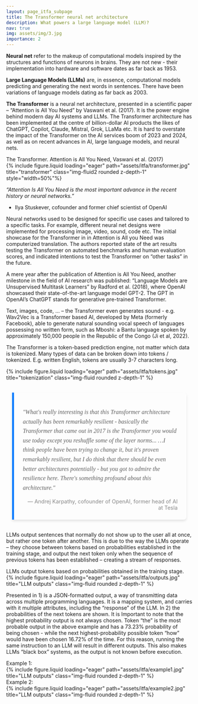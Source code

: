 ```yaml
---
layout: page_itfa_subpage
title: The Transformer neural net architecture 
description: What powers a large language model (LLM)?
nav: true
img: assets/img/3.jpg
importance: 2
---
```


<b>Neural net</b> refer to the makeup of computational models inspired by the structures and functions of neurons in brains. They are not new - their implementation into hardware and software dates as far back as 1953. 

<b>Large Language Models (LLMs)</b> are, in essence, computational models predicting and generating the next words in sentences. There have been variations of language models dating as far back as 2003.

<b>The Transformer</b> is a neural net architecture, presented in a scientific paper – “Attention is All You Need” by Vaswani et al. (2017). It is the power engine behind modern day AI systems and LLMs. The Transformer architecture has been implemented at the centre of billion-dollar AI products the likes of ChatGPT, Copilot, Claude, Mistral, Grok, LLaMa etc. It is hard to overstate the impact of the Transformer on the AI services boom of 2023 and 2024, as well as on recent advances in AI, large language models, and neural nets.


<div class="caption">
    The Transformer. Attention is All You Need, Vaswani et al. (2017)
</div>
<div class="row">
    <div class="col-sm mt-3 mt-md-0">
        {% include figure.liquid loading="eager" path="assets/itfa/transformer.jpg" title="transformer" class="img-fluid2 rounded z-depth-1" style="width=50%"%}
    </div>
</div>


<i>“Attention Is All You Need is the most important advance in the recent history or neural networks.”</i>
-	 Ilya Stuskever, cofounder and former chief scientist of OpenAI

Neural networks used to be designed for specific use cases and tailored to a specific tasks. For example, different neural net designs were implemented for processing image, video, sound, code etc. The initial showcase for the Transformer in in Attention is All you Need was computerized translation. The authors reported state of the art results testing the Transformer on automated benchmarks and human evaluation scores, and indicated intentions to test the Transformer on “other tasks” in the future.

A mere year after the publication of Attention is All You Need, another milestone in the field of AI research was published: “Language Models are Unsupervised Multitask Learners” by Radford et al. (2018), where OpenAI showcased their state-of-the-art language model GPT-2. The GPT in OpenAI’s ChatGPT stands for generative pre-trained Transformer.

Text, images, code, ... – the Transformer even generates sound - e.g. Wav2Vec is a Transformer based AI, developed by Meta (formerly Facebook), able to generate natural sounding vocal speech of languages possessing no written form, such as Mboshi: a Bantu language spoken by approximately 150,000 people in the Republic of the Congo (Ji et al, 2022). 

The Transformer is a token-based prediction engine, not matter which data is tokenized.
Many types of data can be broken down into tokens / tokenized. E.g. written English, tokens are usually 3-7 characters long.

<div class="row">
    <div class="col-sm mt-3 mt-md-0">
        {% include figure.liquid loading="eager" path="assets/itfa/tokens.jpg" title="tokenization" class="img-fluid rounded z-depth-1" %}
    </div>
</div>

<div style="max-width: 800px; margin: 2rem auto; padding: 0 1rem;">
  <blockquote style="background-color: transparent; border-left: 5px solid #007bff; padding: 1.5rem; margin: 0; border-radius: 0 8px 8px 0; box-shadow: 0 4px 6px rgba(0, 0, 0, 0.1); transition: transform 0.2s ease-in-out;">
    <p style="font-family: 'Times New Roman', Times, serif; font-size: 1rem; line-height: 1.6; color: inherit; margin-bottom: 1rem; font-style: italic;">"What's really interesting is that this Transformer architecture actually has been remarkably resilient - basically the Transformer that came out in 2017 is the Transformer you would use today except you reshuffle some of the layer norms...
…I think people have been trying to change it, but it's proven remarkably resilient, but I do think that there should be even better architectures potentially - but you got to admire the resilience here. There's something profound about this architecture."</p>
    <footer style="font-size: 0.9rem; color: #888; text-align: right;">— Andrej Karpathy, cofounder of OpenAI, former head of AI at Tesla</footer>
  </blockquote>
</div>

LLMs output sentences that normally do not show up to the user all at once, but rather one token after another. This is due to the way the LLMs operate – they choose between tokens based on probabilities established in the training stage, and output the next token only when the sequence of previous tokens has been established – creating a stream of responses. 

<div class="caption">
    LLMs output tokens based on probabilities obtained in the training stage. 
</div>
<div class="row">
    <div class="col-sm mt-3 mt-md-0">
        {% include figure.liquid loading="eager" path="assets/itfa/outputs.jpg" title="LLM outputs" class="img-fluid rounded z-depth-1" %}
    </div>
</div>

Presented in 1) is a JSON-formatted output, a way of transmitting data across multiple programming languages. It is a mapping system, and carries with it multiple attributes, including the “response” of the LLM. In 2) the probabilities of the next tokens are shown. It is Important to note that the highest probability output is not always chosen. Token “the” is the most probable output in the above example and has a 73.23% probability of being chosen - while the next highest-probability possible token “how” would have been chosen 16.72% of the time. For this reason, running the same instruction to an LLM will result in different outputs. This also makes LLMs “black box” systems, as the output is not known before execution.


<div class="caption">
    Example 1:
</div>
<div class="row">
    <div class="col-sm mt-3 mt-md-0">
        {% include figure.liquid loading="eager" path="assets/itfa/example1.jpg" title="LLM outputs" class="img-fluid rounded z-depth-1" %}
    </div>
</div>

<div class="caption">
    Example 2:
</div>
<div class="row">
    <div class="col-sm mt-3 mt-md-0">
        {% include figure.liquid loading="eager" path="assets/itfa/example2.jpg" title="LLM outputs" class="img-fluid rounded z-depth-1" %}
    </div>
</div>